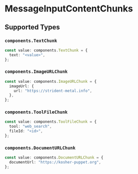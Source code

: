 # MessageInputContentChunks


## Supported Types

### `components.TextChunk`

```typescript
const value: components.TextChunk = {
  text: "<value>",
};
```

### `components.ImageURLChunk`

```typescript
const value: components.ImageURLChunk = {
  imageUrl: {
    url: "https://strident-metal.info",
  },
};
```

### `components.ToolFileChunk`

```typescript
const value: components.ToolFileChunk = {
  tool: "web_search",
  fileId: "<id>",
};
```

### `components.DocumentURLChunk`

```typescript
const value: components.DocumentURLChunk = {
  documentUrl: "https://kosher-puppet.org",
};
```

